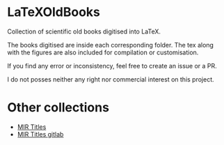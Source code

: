 # LaTeXOldBooks

Collection of scientific old books digitised into LaTeX.

The books digitised are inside each corresponding folder. The tex along with the figures are also included for compilation or customisation.

If you find any error or inconsistency, feel free to create an issue or a PR.

I do not posses neither any right nor commercial interest on this project.

# Other collections
* [MIR Titles](https://mirtitles.org/)
* [MIR Titles gitlab](https://gitlab.com/mirtitles)
